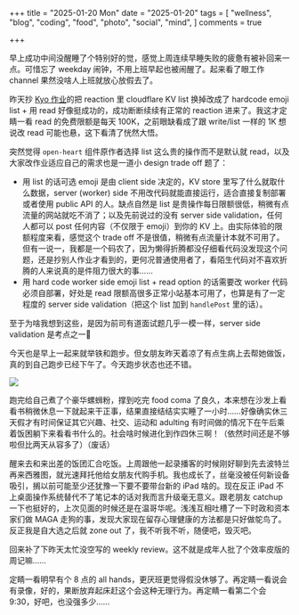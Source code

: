 +++
title = "2025-01-20 Mon"
date = "2025-01-20"
tags = [
    "wellness",
    "blog",
    "coding",
    "food",
    "photo",
    "social",
    "mind",
]
comments = true

+++

早上成功中间没醒睡了个特别好的觉，感觉上周连续早睡失败的疲惫有被补回来一点。可惜忘了 weekday 闹钟，不用上班早起也被闹醒了。起来看了眼工作 channel 果然没啥人上班就放心放假去了。

昨天抄 [Kyo 作业](https://thirdshire.com/hugo-stack-renovation-part-three/?utm_source=daily.douchi.space)的把 reaction 里 cloudflare KV list 换掉改成了 hardcode emoji list + 用 read 好像挺成功的，成功断断续续有正常的 reaction 进来了。我这才定睛一看 read 的免费限额是每天 100K，之前眼缺看成了跟 write/list 一样的 1K 想说改 read 可能也悬，这下看清了恍然大悟。

突然觉得 `open-heart` 组件原作者选择 list 这么贵的操作而不是默认就 read，以及大家改作业适应自己的需求也是一道小 design trade off 题了：
- 用 list 的话可选 emoji 是由 client side 决定的，KV store 里写了什么就取什么数据，server (worker) side 不用改代码就能直接运行，适合直接复制部署或者使用 public API 的人。缺点自然是 list 是贵操作每日限额很低，稍微有点流量的网站就吃不消了；以及先前说过的没有 server side validation，任何人都可以 post 任何内容（不仅限于 emoji）到你的 KV 上。由实际体验的限额程度来看，感觉这个 trade off 不是很值，稍微有点流量计本就不可用了。但有一说一，我都是一个码农了，因为懒得折腾都没仔细看代码没发现这个问题，还是抄别人作业才看到的，更何况普通使用者了，看陌生代码对不喜欢折腾的人来说真的是件阻力很大的事……
- 用 hard code worker side emoji list + read option 的话需要改 worker 代码必须自部署，好处是 read 限额高很多正常小站基本可用了，也算是有了一定程度的 server side validation（把这个 list 加到 `handlePost` 里的话）。

至于为啥我想到这些，是因为前司有道面试题几乎一模一样，server side validation 是考点之一🤣

今天也是早上一起来就举铁和跑步。但女朋友昨天着凉了有点生病上去帮她做饭，真的到自己跑步已经下午了。今天跑步状态也还不错。

![](https://media.douchi.space/douchi/media_attachments/files/113/864/928/836/321/620/original/eac56b4532f5e730.png)

跑完给自己煮了个豪华螺蛳粉，撑到吃完 food coma 了良久，本来想在沙发上看看书稍微休息一下就起来干正事，结果直接结结实实睡了一小时……好像确实休三天假才有时间保证其它兴趣、社交、运动和 adulting 有时间做的情况下在午后乘着饭困躺下来看看书什么的。社会啥时候进化到作四休三啊！（依然时间还是不够啦但比两天从容多了）（废话）

醒来去和来出差的饭团汇合吃饭。上周跟他一起录播客的时候刚好聊到先去波特兰再来西雅图，就光速拜托他给女朋友代购手机。我也成长了，丝毫没被任何新设备吸引，搁以前可能至少还犹豫一下要不要带台新的 iPad 啥的。现在反正 iPad 不上桌面操作系统替代不了笔记本的话对我而言升级毫无意义。跟老朋友 catchup 一下也挺好的，上次见面的时候还是在温哥华呢。浅浅互相吐槽了一下时政和资本家们做 MAGA 走狗的事，发现大家现在留存心理健康的方法都是只好做鸵鸟了。反正我是自大选之后就 zone out 了，我不听我不听，随便吧，毁灭吧。

回来补了下昨天太忙没空写的 weekly review。这不就是成年人批了个效率皮版的周记嘛……

定睛一看明早有个 8 点的 all hands，更厌班更觉得假没休够了。再定睛一看说会有录像，好的，果断放弃起床赶这个会这种无理行为。再定睛一看第二个会 9:30，好吧，也没强多少…… 